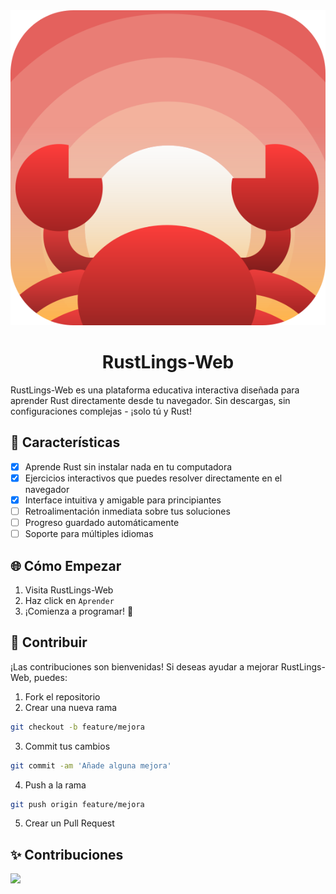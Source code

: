 <div align="center">
<img src="./public/logo.svg"/>
<h1>RustLings-Web</h1>
</div>

RustLings-Web es una plataforma educativa interactiva diseñada para aprender Rust directamente desde tu navegador. Sin descargas, sin configuraciones complejas - ¡solo tú y Rust!

## 🚀 Características

* [x] Aprende Rust sin instalar nada en tu computadora
* [x] Ejercicios interactivos que puedes resolver directamente en el navegador
* [x] Interface intuitiva y amigable para principiantes
* [ ] Retroalimentación inmediata sobre tus soluciones
* [ ] Progreso guardado automáticamente
* [ ] Soporte para múltiples idiomas

## 🌐 Cómo Empezar

1. Visita RustLings-Web
2. Haz click en `Aprender`
3. ¡Comienza a programar! 🦀

## 🤝 Contribuir

¡Las contribuciones son bienvenidas! Si deseas ayudar a mejorar RustLings-Web, puedes:

1. Fork el repositorio
2. Crear una nueva rama

```bash
git checkout -b feature/mejora
```

3. Commit tus cambios

```bash
git commit -am 'Añade alguna mejora'
```

4. Push a la rama

```bash
git push origin feature/mejora
```

5. Crear un Pull Request

## ✨ Contribuciones


<a href="https://github.com/RustLangES/rustlings-web/graphs/contributors">
  <img src="https://contrib.rocks/image?repo=RustLangES/rustlings-web" />
</a>
